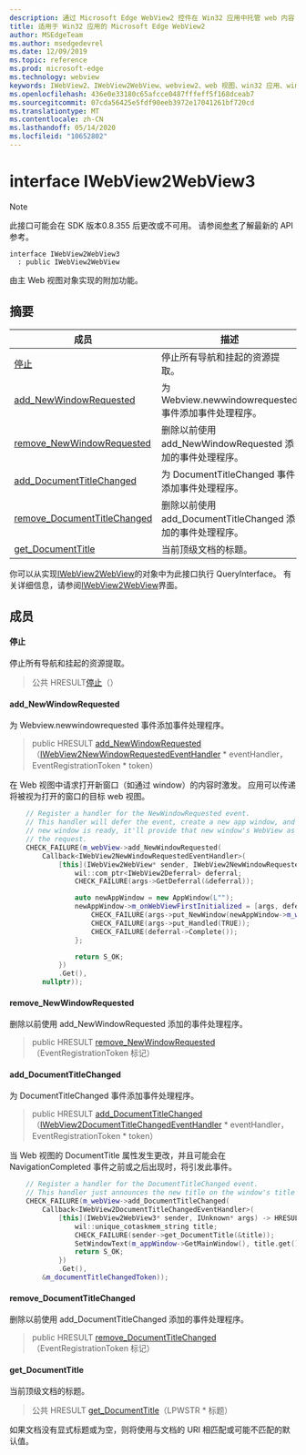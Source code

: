 ```yaml
---
description: 通过 Microsoft Edge WebView2 控件在 Win32 应用中托管 web 内容
title: 适用于 Win32 应用的 Microsoft Edge WebView2
author: MSEdgeTeam
ms.author: msedgedevrel
ms.date: 12/09/2019
ms.topic: reference
ms.prod: microsoft-edge
ms.technology: webview
keywords: IWebView2、IWebView2WebView、webview2、web 视图、win32 应用、win32、edge
ms.openlocfilehash: 436e0e33180c65afcce0487fffeff5f168dceab7
ms.sourcegitcommit: 07cda56425e5fdf90eeb3972e17041261bf720cd
ms.translationtype: MT
ms.contentlocale: zh-CN
ms.lasthandoff: 05/14/2020
ms.locfileid: "10652802"
---
```

# interface IWebView2WebView3 

> [!NOTE]
> 此接口可能会在 SDK 版本0.8.355 后更改或不可用。 请参阅[参考](../../../webview2-api-reference.md)了解最新的 API 参考。

```
interface IWebView2WebView3
  : public IWebView2WebView
```

由主 Web 视图对象实现的附加功能。

## 摘要

 成员                        | 描述
--------------------------------|---------------------------------------------
[停止](#stop) | 停止所有导航和挂起的资源提取。
[add_NewWindowRequested](#add_newwindowrequested) | 为 Webview.newwindowrequested 事件添加事件处理程序。
[remove_NewWindowRequested](#remove_newwindowrequested) | 删除以前使用 add_NewWindowRequested 添加的事件处理程序。
[add_DocumentTitleChanged](#add_documenttitlechanged) | 为 DocumentTitleChanged 事件添加事件处理程序。
[remove_DocumentTitleChanged](#remove_documenttitlechanged) | 删除以前使用 add_DocumentTitleChanged 添加的事件处理程序。
[get_DocumentTitle](#get_documenttitle) | 当前顶级文档的标题。

你可以从实现[IWebView2WebView](IWebView2WebView.md)的对象中为此接口执行 QueryInterface。 有关详细信息，请参阅[IWebView2WebView](IWebView2WebView.md)界面。

## 成员

#### 停止 

停止所有导航和挂起的资源提取。

> 公共 HRESULT[停止](#stop)（）

#### add_NewWindowRequested 

为 Webview.newwindowrequested 事件添加事件处理程序。

> public HRESULT [add_NewWindowRequested](#add_newwindowrequested)（[IWebView2NewWindowRequestedEventHandler](IWebView2NewWindowRequestedEventHandler.md) * eventHandler，EventRegistrationToken * token）

在 Web 视图中请求打开新窗口（如通过 window）的内容时激发。 应用可以传递将被视为打开的窗口的目标 web 视图。

```cpp
    // Register a handler for the NewWindowRequested event.
    // This handler will defer the event, create a new app window, and then once the
    // new window is ready, it'll provide that new window's WebView as the response to
    // the request.
    CHECK_FAILURE(m_webView->add_NewWindowRequested(
        Callback<IWebView2NewWindowRequestedEventHandler>(
            [this](IWebView2WebView* sender, IWebView2NewWindowRequestedEventArgs* args) {
                wil::com_ptr<IWebView2Deferral> deferral;
                CHECK_FAILURE(args->GetDeferral(&deferral));

                auto newAppWindow = new AppWindow(L"");
                newAppWindow->m_onWebViewFirstInitialized = [args, deferral, newAppWindow]() {
                    CHECK_FAILURE(args->put_NewWindow(newAppWindow->m_webView.get()));
                    CHECK_FAILURE(args->put_Handled(TRUE));
                    CHECK_FAILURE(deferral->Complete());
                };

                return S_OK;
            })
            .Get(),
        nullptr));
```

#### remove_NewWindowRequested 

删除以前使用 add_NewWindowRequested 添加的事件处理程序。

> public HRESULT [remove_NewWindowRequested](#remove_newwindowrequested)（EventRegistrationToken 标记）

#### add_DocumentTitleChanged 

为 DocumentTitleChanged 事件添加事件处理程序。

> public HRESULT [add_DocumentTitleChanged](#add_documenttitlechanged)（[IWebView2DocumentTitleChangedEventHandler](IWebView2DocumentTitleChangedEventHandler.md) * eventHandler，EventRegistrationToken * token）

当 Web 视图的 DocumentTitle 属性发生更改，并且可能会在 NavigationCompleted 事件之前或之后出现时，将引发此事件。

```cpp
    // Register a handler for the DocumentTitleChanged event.
    // This handler just announces the new title on the window's title bar.
    CHECK_FAILURE(m_webView->add_DocumentTitleChanged(
        Callback<IWebView2DocumentTitleChangedEventHandler>(
            [this](IWebView2WebView3* sender, IUnknown* args) -> HRESULT {
                wil::unique_cotaskmem_string title;
                CHECK_FAILURE(sender->get_DocumentTitle(&title));
                SetWindowText(m_appWindow->GetMainWindow(), title.get());
                return S_OK;
            })
            .Get(),
        &m_documentTitleChangedToken));
```

#### remove_DocumentTitleChanged 

删除以前使用 add_DocumentTitleChanged 添加的事件处理程序。

> public HRESULT [remove_DocumentTitleChanged](#remove_documenttitlechanged)（EventRegistrationToken 标记）

#### get_DocumentTitle 

当前顶级文档的标题。

> 公共 HRESULT [get_DocumentTitle](#get_documenttitle)（LPWSTR * 标题）

如果文档没有显式标题或为空，则将使用与文档的 URI 相匹配或可能不匹配的默认值。

